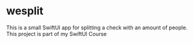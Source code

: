 # wesplit
This is a small SwiftUI app for splitting a check with an amount of people. This project is part of my SwiftUI Course
